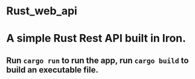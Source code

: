 # Rust_web_api

# A simple Rust Rest API built in Iron.

## Run `cargo run` to run the app, run `cargo build` to build an executable file. 

